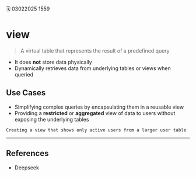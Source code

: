 🗓️ 03022025 1559

# view
> A virtual table that represents the result of a predefined query
- It does **not** store data physically
- Dynamically retrieves data from underlying tables or views when queried
        
## Use Cases
- Simplifying complex queries by encapsulating them in a reusable view
- Providing a **restricted** or **aggregated** view of data to users without exposing the underlying tables

```ad-example
Creating a view that shows only active users from a larger user table
```

---
## References
- Deepseek